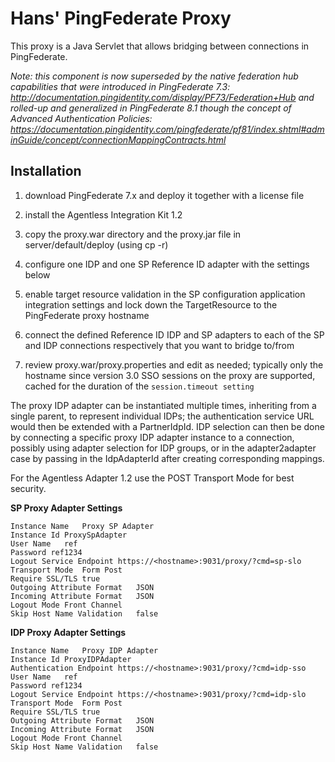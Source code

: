 Hans' PingFederate Proxy
========================

This proxy is a Java Servlet that allows bridging between connections in PingFederate.

*Note: this component is now superseded by the native federation hub capabilities 
that were introduced in PingFederate 7.3: http://documentation.pingidentity.com/display/PF73/Federation+Hub
and rolled-up and generalized in PingFederate 8.1 though the concept of Advanced Authentication Policies: https://documentation.pingidentity.com/pingfederate/pf81/index.shtml#adminGuide/concept/connectionMappingContracts.html*

Installation
------------

1. download PingFederate 7.x and deploy it together with a license file

2. install the Agentless Integration Kit 1.2
 
3. copy the proxy.war directory and the proxy.jar file in server/default/deploy (using cp -r)

4. configure one IDP and one SP Reference ID adapter with the settings below

5. enable target resource validation in the SP configuration application integration
   settings and lock down the TargetResource to the PingFederate proxy hostname

6. connect the defined Reference ID IDP and SP adapters to each of the SP and IDP
   connections respectively that you want to bridge to/from

7. review proxy.war/proxy.properties and edit as needed; typically only the hostname 
   since version 3.0 SSO sessions on the proxy are supported, cached for the duration
   of the `session.timeout setting`

The proxy IDP adapter can be instantiated multiple times, inheriting from a single parent,
to represent individual IDPs; the authentication service URL would then be extended with a
PartnerIdpId. IDP selection can then be done by connecting a specific proxy IDP adapter
instance to a connection, possibly using adapter selection for IDP groups, or in the
adapter2adapter case by passing in the IdpAdapterId after creating corresponding mappings.

For the Agentless Adapter 1.2 use the POST Transport Mode for best security.

**SP Proxy Adapter Settings**

    Instance Name	Proxy SP Adapter
    Instance Id	ProxySpAdapter
    User Name	ref
    Password ref1234
    Logout Service Endpoint	https://<hostname>:9031/proxy/?cmd=sp-slo
    Transport Mode	Form Post
    Require SSL/TLS	true
    Outgoing Attribute Format	JSON
    Incoming Attribute Format	JSON
    Logout Mode	Front Channel
    Skip Host Name Validation	false

<and an attribute contract for all attributes you want to pass over the bridge>

**IDP Proxy Adapter Settings**

    Instance Name	Proxy IDP Adapter
    Instance Id	ProxyIDPAdapter
    Authentication Endpoint	https://<hostname>:9031/proxy/?cmd=idp-sso
    User Name	ref
    Password ref1234
    Logout Service Endpoint	https://<hostname>:9031/proxy/?cmd=idp-slo
    Transport Mode	Form Post
    Require SSL/TLS	true
    Outgoing Attribute Format	JSON
    Incoming Attribute Format	JSON
    Logout Mode	Front Channel
    Skip Host Name Validation	false

<and an attribute contract for all attributes you want to pass over the bridge>
